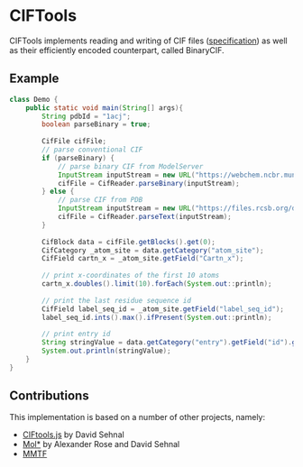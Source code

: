 # CIFTools

CIFTools implements reading and writing of CIF files ([specification](http://www.iucr.org/resources/cif/spec/version1.1/cifsyntax))
as well as their efficiently encoded counterpart, called BinaryCIF.


## Example

```Java
class Demo {
    public static void main(String[] args){
        String pdbId = "1acj";
        boolean parseBinary = true;
        
        CifFile cifFile;
        // parse conventional CIF
        if (parseBinary) {
            // parse binary CIF from ModelServer
            InputStream inputStream = new URL("https://webchem.ncbr.muni.cz/ModelServer/static/bcif/" + pdbId).openStream();
            cifFile = CifReader.parseBinary(inputStream);
        } else {
            // parse CIF from PDB
            InputStream inputStream = new URL("https://files.rcsb.org/download/" + pdbId + ".cif").openStream();
            cifFile = CifReader.parseText(inputStream);
        }
        
        CifBlock data = cifFile.getBlocks().get(0);
        CifCategory _atom_site = data.getCategory("atom_site");
        CifField cartn_x = _atom_site.getField("Cartn_x");
        
        // print x-coordinates of the first 10 atoms
        cartn_x.doubles().limit(10).forEach(System.out::println);
        
        // print the last residue sequence id
        CifField label_seq_id = _atom_site.getField("label_seq_id");
        label_seq_id.ints().max().ifPresent(System.out::println);
        
        // print entry id
        String stringValue = data.getCategory("entry").getField("id").getString(0);
        System.out.println(stringValue);
    }
}
```

## Contributions

This implementation is based on a number of other projects, namely:
- [CIFtools.js](https://github.com/dsehnal/CIFTools.js) by David Sehnal
- [Mol*](https://molstar.github.io) by Alexander Rose and David Sehnal
- [MMTF](https://mmtf.rcsb.org/)
